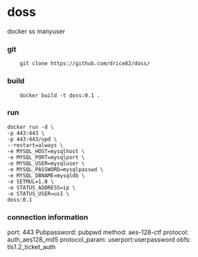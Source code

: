 # doss
docker ss manyuser

### git
        git clone https://github.com/drice82/doss/
### build
        docker build -t doss:0.1 .

### run
    docker run -d \
    -p 443:443 \
    -p 443:443/upd \
    --restart=always \
    -e MYSQL_HOST=mysqlhost \
    -e MYSQL_PORT=mysqlport \
    -e MYSQL_USER=mysqluser \
    -e MYSQL_PASSWORD=mysqlpasswd \
    -e MYSQL_DBNAME=mysqldb \
    -e SETMUL=1.0 \
    -e STATUS_ADDRESS=ip \
    -e STATUS_USER=us1 \
    doss:0.1

### connection information
port: 443
Pubpassword: pubpwd
method: aes-128-ctf
protocol: auth_aes128_md5
protocol_param: userport:userpassword
obfs: tls1.2_ticket_auth
